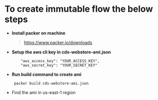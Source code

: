 # To create immutable flow the below steps

- **Install packer on machine**
   > https://www.packer.io/downloads

- **Setup the aws cli key in cds-webstore-ami.json**
    ```
        "aws_access_key": "YOUR_ACCESS_KEY",
        "aws_secret_key": "YOUR_SECRET_KEY"
    ```

- **Run build command to create ami**
    ```
    packer build cds-webstore-ami.json 
    ```
- Find the ami in us-east-1 region

